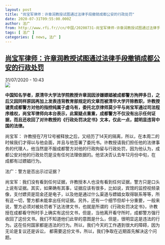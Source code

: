 ```yaml
---
layout: post
title: "尚宝军律师：许章润教授试图通过法律手段撤销成都公安的行政处罚"
date: 2020-07-31T09:55:00.000Z
author: 法广
from: http://www.rfi.fr//cn/中国/20200731-尚宝军律师-许章润教授试图通过法律手段撤销成都公安的行政处罚
tags: [ 法广 ]
categories: [ news, 法广 ]
---
```

<!--1596189300000-->
[尚宝军律师：许章润教授试图通过法律手段撤销成都公安的行政处罚](http://www.rfi.fr//cn/%E4%B8%AD%E5%9B%BD/20200731-%E5%B0%9A%E5%AE%9D%E5%86%9B%E5%BE%8B%E5%B8%88-%E8%AE%B8%E7%AB%A0%E6%B6%A6%E6%95%99%E6%8E%88%E8%AF%95%E5%9B%BE%E9%80%9A%E8%BF%87%E6%B3%95%E5%BE%8B%E6%89%8B%E6%AE%B5%E6%92%A4%E9%94%80%E6%88%90%E9%83%BD%E5%85%AC%E5%AE%89%E7%9A%84%E8%A1%8C%E6%94%BF%E5%A4%84%E7%BD%9A)
------

<div>
<div>31/07/2020 - 10:43</div><img src="https://s.rfi.fr/media/display/6332a23e-d18f-11ea-aab7-005056a964fe/w:310/p:16x9/mfile_1540516_1_L_20200729112708-600x338.jpg"><p><strong>中国知名学者，原清华大学法学院教授许章润因涉嫌嫖娼被成都警方拘押多日，之后又因同样原因再加上发表违背教育部规定的文章而被清华大学开除教职，许教授谴责成都警方对他的指控纯属子虚乌有，委托北京律师莫少平与尚宝军通过司法程序维权，尚宝军律师向本台表示，此案疑点重重，成都警方不仅没有出示任何证据，而且还收回了对许教授的《行政处罚决定书》文本，仅此一点，就明显违背中国的法律。</strong></p><div class="t-content__body u-clearfix"><div class="m-interstitial"></div><p>尚宝军： 许教授在7月12号被释放之后，又经历了14天的隔离，所以，在本周二的时候我们才得以与他会面，并且与他签署了委托书。许教授请我们担任他的法律事务的代理人，他当然是不服成都警方对他的行政拘留与行政处罚，因为他认为，成都公安对他的行政处罚是没有任何法理依据的。他坚决否认去年12月份中旬，在成都有过嫖娼行为。</p><p>法广：警方是否出示过证据？</p><p>尚宝军：我们没有看到任何证据，许教授本人也没有看到任何证据，警方只是口头上说有证据。其实，如果确有其事，证据应该有很多，比如说，宾馆的监控视频录像，支付嫖资是现金还是电子，以及他是通过什么渠道与嫖娼女取得联系等等，所有这一切，警方都未能拿出任何证据。另外，还有一个细节但却十分重要，一般来说，警方必须对被处罚者下达法律文书，也就是所谓的《行政处罚决定书》，许教授在成都看守所时手上确实有这份文书，但是，当他离开看守所时，成都警方强行收回了这份文书。我们不知道他们此举的意图是什么，但是，很明显这是违法的行为。这在任何国家都是违法的行为。所以，我们今天的工作遇到很大的障碍，因为无论是复议还是诉讼， 都需要这份文书，所以，我们争取在近期首先解决这个问题。</p><p> </p><div class="o-self-promo o-self-promo--nl o-self-promo--hidden" data-selfpromo-newsletter></div><div class="o-self-promo o-self-promo--app o-self-promo--hidden" data-selfpromo-app></div></div>
</div>

